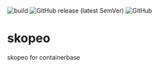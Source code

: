 ![build](https://github.com/visualon/skopeo-prebuild/actions/workflows/build.yml/badge.svg)
![GitHub release (latest SemVer)](https://img.shields.io/github/v/release/visualon/skopeo-prebuild)
![GitHub](https://img.shields.io/github/license/visualon/skopeo-prebuild)

# skopeo

skopeo for containerbase
